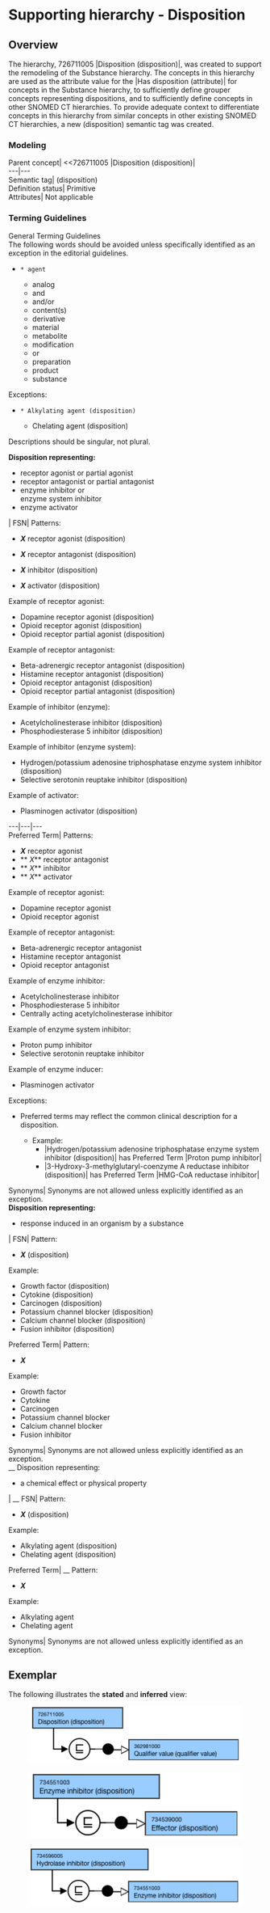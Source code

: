 # Supporting hierarchy - Disposition

## Overview

The hierarchy, 726711005 |Disposition (disposition)|, was created to support the remodeling of the Substance hierarchy. The concepts in this hierarchy are used as the attribute value for the |Has disposition (attribute)| for concepts in the Substance hierarchy, to sufficiently define grouper concepts representing dispositions, and to sufficiently define concepts in other SNOMED CT hierarchies. To provide adequate context to differentiate concepts in this hierarchy from similar concepts in other existing SNOMED CT hierarchies, a new (disposition) semantic tag was created.

### Modeling

Parent concept| <<726711005 |Disposition (disposition)|  
---|---  
Semantic tag| (disposition)  
Definition status| Primitive  
Attributes| Not applicable  
  
### Terming Guidelines

General Terming Guidelines  
The following words should be avoided unless specifically identified as an exception in the editorial guidelines.

  *     * agent
    * analog
    * and
    * and/or
    * content(s)
    * derivative
    * material
    * metabolite
    * modification
    * or
    * preparation
    * product
    * substance

Exceptions:

  *     * Alkylating agent (disposition)
    * Chelating agent (disposition)

  
Descriptions should be singular, not plural.  
  
  

**Disposition representing:**

  * receptor agonist or partial agonist
  * receptor antagonist or partial antagonist
  * enzyme inhibitor or  
enzyme system inhibitor
  * enzyme activator

| FSN| Patterns:

  * **_X_** receptor agonist (disposition)
  * **_X_** receptor antagonist (disposition)
  * **_X_** inhibitor (disposition)  

  * **_X_** activator (disposition)

Example of receptor agonist:

  * Dopamine receptor agonist (disposition)
  * Opioid receptor agonist (disposition)
  * Opioid receptor partial agonist (disposition)  

Example of receptor antagonist:

  * Beta-adrenergic receptor antagonist (disposition)
  * Histamine receptor antagonist (disposition)
  * Opioid receptor antagonist (disposition)
  * Opioid receptor partial antagonist (disposition)

Example of inhibitor (enzyme):

  * Acetylcholinesterase inhibitor (disposition)
  * Phosphodiesterase 5 inhibitor (disposition)

Example of inhibitor (enzyme system):

  * Hydrogen/potassium adenosine triphosphatase enzyme system inhibitor (disposition)
  * Selective serotonin reuptake inhibitor (disposition)

Example of activator:

  * Plasminogen activator (disposition)

  
---|---|---  
Preferred Term| Patterns:

  * **_X_** receptor agonist
  * ** _X_** receptor antagonist
  * ** _X_** inhibitor
  * ** _X_** activator

Example of receptor agonist:

  * Dopamine receptor agonist
  * Opioid receptor agonist

Example of receptor antagonist:

  * Beta-adrenergic receptor antagonist
  * Histamine receptor antagonist
  * Opioid receptor antagonist

Example of enzyme inhibitor:

  * Acetylcholinesterase inhibitor
  * Phosphodiesterase 5 inhibitor
  * Centrally acting acetylcholinesterase inhibitor

Example of enzyme system inhibitor:

  * Proton pump inhibitor
  * Selective serotonin reuptake inhibitor

Example of enzyme inducer:

  * Plasminogen activator

Exceptions:

  * Preferred terms may reflect the common clinical description for a disposition.  

    * Example:
      * |Hydrogen/potassium adenosine triphosphatase enzyme system inhibitor (disposition)| has Preferred Term |Proton pump inhibitor|
      * |3-Hydroxy-3-methylglutaryl-coenzyme A reductase inhibitor (disposition)| has Preferred Term |HMG-CoA reductase inhibitor|

  
Synonyms| Synonyms are not allowed unless explicitly identified as an exception.  
**Disposition representing:**

  * response induced in an organism by a substance

| FSN| Pattern:

  * _**X**_ (disposition)

Example:

  * Growth factor (disposition)
  * Cytokine (disposition)
  * Carcinogen (disposition)
  * Potassium channel blocker (disposition)
  * Calcium channel blocker (disposition)
  * Fusion inhibitor (disposition)

  
Preferred Term| Pattern:  

  * _**X**_

Example:

  * Growth factor
  * Cytokine
  * Carcinogen
  * Potassium channel blocker
  * Calcium channel blocker
  * Fusion inhibitor

  
Synonyms| Synonyms are not allowed unless explicitly identified as an exception.  
__ Disposition representing:

  * a chemical effect or physical property

|  __ FSN| Pattern:

  * _**X**_ (disposition)

Example:

  * Alkylating agent (disposition)
  * Chelating agent (disposition)

  
Preferred Term|  __ Pattern:

  * _**X**_

Example:

  * Alkylating agent
  * Chelating agent

  
Synonyms| Synonyms are not allowed unless explicitly identified as an exception.  
  
## Exemplar

The following illustrates the **stated** and **inferred** view:

<figure><img src="images/174691643.png" alt="" title=""></figure>

  

<figure><img src="images/174691644.png" alt="" title=""></figure>

  

<figure><img src="images/174691645.png" alt="" title=""></figure>
